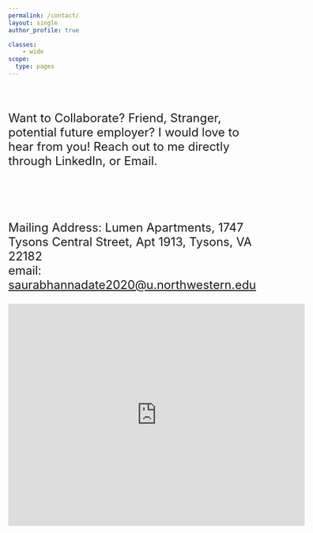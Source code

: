 ```yaml
---
permalink: /contact/
layout: single
author_profile: true

classes:
    - wide
scope:
  type: pages
---
```


<font size="+2">

<br>

Want to Collaborate? Friend, Stranger, potential future employer? I would love to hear from you! Reach out to me directly through LinkedIn, or Email.

<br>
<br>

Mailing Address:
Lumen Apartments,
1747 Tysons Central Street,
Apt 1913,
Tysons, VA 22182
<br>
email: saurabhannadate2020@u.northwestern.edu

</font>

<iframe src="https://www.google.com/maps/embed?pb=!1m18!1m12!1m3!1d3104.1650113210994!2d-77.234105685372!3d38.92020575320575!2m3!1f0!2f0!3f0!3m2!1i1024!2i768!4f13.1!3m3!1m2!1s0x89b64b85425d7d3d%3A0x7aebd187f010361b!2sLumen%20Apartment%20Homes!5e0!3m2!1sen!2sus!4v1586729895704!5m2!1sen!2sus" width="600" height="450" frameborder="0" style="border:0;" allowfullscreen="" aria-hidden="false" tabindex="0"></iframe>



